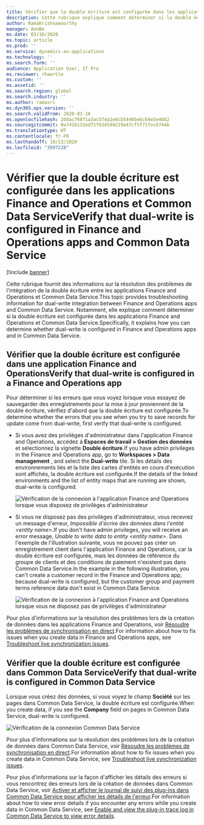 ```yaml
---
title: Vérifier que la double écriture est configurée dans les applications Finance and Operations et Common Data Service
description: Cette rubrique explique comment déterminer si la double écriture est configurée dans les applications Finance and Operations et Common Data Service.
author: RamaKrishnamoorthy
manager: AnnBe
ms.date: 03/16/2020
ms.topic: article
ms.prod: ''
ms.service: dynamics-ax-applications
ms.technology: ''
ms.search.form: ''
audience: Application User, IT Pro
ms.reviewer: rhaertle
ms.custom: ''
ms.assetid: ''
ms.search.region: global
ms.search.industry: ''
ms.author: ramasri
ms.dyn365.ops.version: ''
ms.search.validFrom: 2020-03-16
ms.openlocfilehash: 2ddac76871a3ac574a1edcb5446be6c64e5e4682
ms.sourcegitcommit: 0a741b131ed71f6345d4219a47cf5f71fec6744b
ms.translationtype: HT
ms.contentlocale: fr-FR
ms.lasthandoff: 10/13/2020
ms.locfileid: "3997228"
---
```

# <a name="verify-that-dual-write-is-configured-in-finance-and-operations-apps-and-common-data-service"></a><span data-ttu-id="8fcdd-103">Vérifier que la double écriture est configurée dans les applications Finance and Operations et Common Data Service</span><span class="sxs-lookup"><span data-stu-id="8fcdd-103">Verify that dual-write is configured in Finance and Operations apps and Common Data Service</span></span>

[!include [banner](../../includes/banner.md)]



<span data-ttu-id="8fcdd-104">Cette rubrique fournit des informations sur la résolution des problèmes de l'intégration de la double écriture entre les applications Finance and Operations et Common Data Service.</span><span class="sxs-lookup"><span data-stu-id="8fcdd-104">This topic provides troubleshooting information for dual-write integration between Finance and Operations apps and Common Data Service.</span></span> <span data-ttu-id="8fcdd-105">Notamment, elle explique comment déterminer si la double écriture est configurée dans les applications Finance and Operations et Common Data Service.</span><span class="sxs-lookup"><span data-stu-id="8fcdd-105">Specifically, it explains how you can determine whether dual-write is configured in Finance and Operations apps and in Common Data Service.</span></span>

## <a name="verify-that-dual-write-is-configured-in-a-finance-and-operations-app"></a><span data-ttu-id="8fcdd-106">Vérifier que la double écriture est configurée dans une application Finance and Operations</span><span class="sxs-lookup"><span data-stu-id="8fcdd-106">Verify that dual-write is configured in a Finance and Operations app</span></span>

<span data-ttu-id="8fcdd-107">Pour déterminer si les erreurs que vous voyez lorsque vous essayez de sauvegarder des enregistrements pour la mise à jour proviennent de la double écriture, vérifiez d'abord que la double écriture est configurée.</span><span class="sxs-lookup"><span data-stu-id="8fcdd-107">To determine whether the errors that you see when you try to save records for update come from dual-write, first verify that dual-write is configured.</span></span>

+ <span data-ttu-id="8fcdd-108">Si vous avez des privilèges d'administrateur dans l'application Finance and Operations, accédez à **Espaces de travail \> Gestion des données** et sélectionnez la vignette **Double écriture**.</span><span class="sxs-lookup"><span data-stu-id="8fcdd-108">If you have admin privileges in the Finance and Operations app, go to **Workspaces \> Data management** , and select the **Dual-write** tile.</span></span> <span data-ttu-id="8fcdd-109">Si les détails des environnements liés et la liste des cartes d'entités en cours d'exécution sont affichés, la double écriture est configurée.</span><span class="sxs-lookup"><span data-stu-id="8fcdd-109">If the details of the linked environments and the list of entity maps that are running are shown, dual-write is configured.</span></span>

    ![Vérification de la connexion à l'application Finance and Operations lorsque vous disposez de privilèges d'administrateur](media/verify_fin_ops_1.png)

+ <span data-ttu-id="8fcdd-111">Si vous ne disposez pas des privilèges d'administrateur, vous recevrez un message d'erreur, *Impossible d'écrire des données dans l'entité \<entity name\>*.</span><span class="sxs-lookup"><span data-stu-id="8fcdd-111">If you don't have admin privileges, you will receive an error message, *Unable to write data to entity \<entity name\>*.</span></span> <span data-ttu-id="8fcdd-112">Dans l'exemple de l'illustration suivante, vous ne pouvez pas créer un enregistrement client dans l'application Finance and Operations, car la double écriture est configurée, mais les données de référence du groupe de clients et des conditions de paiement n'existent pas dans Common Data Service.</span><span class="sxs-lookup"><span data-stu-id="8fcdd-112">In the example in the following illustration, you can't create a customer record in the Finance and Operations app, because dual-write is configured, but the customer group and payment terms reference data don't exist in Common Data Service.</span></span>

    ![Vérification de la connexion à l'application Finance and Operations lorsque vous ne disposez pas de privilèges d'administrateur](media/verify_fin_ops_2.png)

<span data-ttu-id="8fcdd-114">Pour plus d'informations sur la résolution des problèmes lors de la création de données dans les applications Finance and Operations, voir [Résoudre les problèmes de synchronisation en direct](dual-write-troubleshooting-live-sync.md).</span><span class="sxs-lookup"><span data-stu-id="8fcdd-114">For information about how to fix issues when you create data in Finance and Operations apps, see [Troubleshoot live synchronization issues](dual-write-troubleshooting-live-sync.md).</span></span>

## <a name="verify-that-dual-write-is-configured-in-common-data-service"></a><span data-ttu-id="8fcdd-115">Vérifier que la double écriture est configurée dans Common Data Service</span><span class="sxs-lookup"><span data-stu-id="8fcdd-115">Verify that dual-write is configured in Common Data Service</span></span>

<span data-ttu-id="8fcdd-116">Lorsque vous créez des données, si vous voyez le champ **Société** sur les pages dans Common Data Service, la double écriture est configurée.</span><span class="sxs-lookup"><span data-stu-id="8fcdd-116">When you create data, if you see the **Company** field on pages in Common Data Service, dual-write is configured.</span></span>

![Vérification de la connexion Common Data Service](media/verify_cds.png)

<span data-ttu-id="8fcdd-118">Pour plus d'informations sur la résolution des problèmes lors de la création de données dans Common Data Service, voir [Résoudre les problèmes de synchronisation en direct](dual-write-troubleshooting-live-sync.md).</span><span class="sxs-lookup"><span data-stu-id="8fcdd-118">For information about how to fix issues when you create data in Common Data Service, see [Troubleshoot live synchronization issues](dual-write-troubleshooting-live-sync.md).</span></span>

<span data-ttu-id="8fcdd-119">Pour plus d'informations sur la façon d'afficher les détails des erreurs si vous rencontrez des erreurs lors de la création de données dans Common Data Service, voir [Activer et afficher le journal de suivi des plug-ins dans Common Data Service pour afficher les détails de l'erreur](dual-write-troubleshooting.md#enable-and-view-the-plug-in-trace-log-in-common-data-service-to-view-error-details).</span><span class="sxs-lookup"><span data-stu-id="8fcdd-119">For information about how to view error details if you encounter any errors while you create data in Common Data Service, see [Enable and view the plug-in trace log in Common Data Service to view error details](dual-write-troubleshooting.md#enable-and-view-the-plug-in-trace-log-in-common-data-service-to-view-error-details).</span></span>
